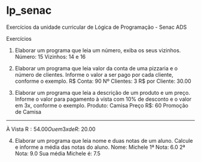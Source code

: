 # lp_senac

Exercícios da unidade curricular de Lógica de Programação - Senac ADS

Exercícios

1. Elaborar um programa que leia um número, exiba os seus vizinhos.
   Número: 15
   Vizinhos: 14 e 16

2. Elaborar um programa que leia valor da conta de uma pizzaria e o número de clientes. Informe o valor a ser pago por cada cliente, conforme o exemplo.
   R$ Conta: 90
   Nº Clientes: 3
   R$ por Cliente: 30.00

3. Elaborar um programa que leia a descrição de um produto e um preço. Informe o valor para pagamento à vista com 10% de desconto e o valor em 3x, conforme o exemplo.
   Produto: Camisa
   Preço R$: 60
   Promoção de Camisa

---

À Vista R$: 54.00
Ou em 3x de R$: 20.00

4. Elaborar um programa que leia nome e duas notas de um aluno. Calcule e informe a média das notas do aluno.
   Nome: Michele
   1ª Nota: 6.0
   2ª Nota: 9.0
   Sua média Michele é: 7.5
